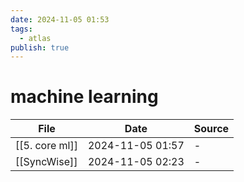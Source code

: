 ```yaml
---
date: 2024-11-05 01:53
tags:
  - atlas
publish: true
---
```

# machine learning

<!-- QueryToSerialize: TABLE date as "Date", sources as "Source" FROM "content/🥷🏽 jutsus" WHERE contains(tags, "machine-learning") -->
<!-- SerializedQuery: TABLE date as "Date", sources as "Source" FROM "content/🥷🏽 jutsus" WHERE contains(tags, "machine-learning") -->

| File                                              | Date             | Source |
| ------------------------------------------------- | ---------------- | ------ |
| [[5. core ml]] | 2024-11-05 01:57 | \-     |
| [[SyncWise]]     | 2024-11-05 02:23 | \-     |
<!-- SerializedQuery END -->
